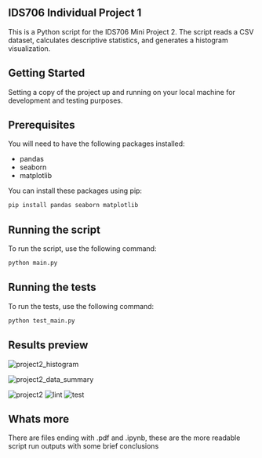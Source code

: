 
## IDS706 Individual Project 1

This is a Python script for the IDS706 Mini Project 2. The script reads a CSV dataset, calculates descriptive statistics, and generates a histogram visualization. 

## Getting Started

Setting a copy of the project up and running on your local machine for development and testing purposes.

## Prerequisites

You will need to have the following packages installed:

- pandas
- seaborn
- matplotlib

You can install these packages using pip:

```bash
pip install pandas seaborn matplotlib
```


## Running the script

To run the script, use the following command:

```bash
python main.py
```

## Running the tests

To run the tests, use the following command:

```bash
python test_main.py
```

## Results preview

![project2_histogram](https://github.com/yabeizeng1121/mini_project_2/assets/143656459/dbbaef2c-d68c-4b8d-b59f-3de43f6f00ca)

![project2_data_summary](https://github.com/nogibjj/Mini_project_2_Yabei/assets/143656459/973ed1da-948c-4aa4-b5fe-d5cd06da283e)

![project2](https://github.com/nogibjj/Mini_project_2_Yabei/assets/143656459/94b139c6-00ee-4951-b487-c171d8cc06fc)
![lint](https://github.com/nogibjj/Mini_project_2_Yabei/assets/143656459/8c98c760-57ec-4c26-9470-3755289acdc2)
![test](https://github.com/nogibjj/Mini_project_2_Yabei/assets/143656459/68220046-4482-4a03-9a0a-37c80181e92b)



## Whats more
There are files ending with .pdf and .ipynb, these are the more readable script run outputs with some brief conclusions
